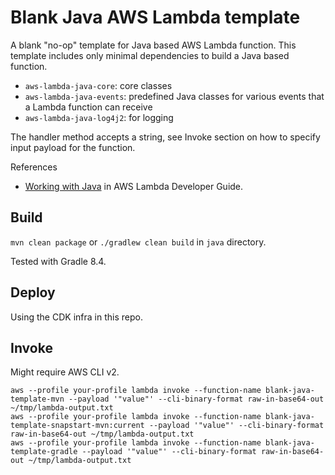 # Blank Java AWS Lambda template

A blank "no-op" template for Java based AWS Lambda function.
This template includes only minimal dependencies to build a Java based function.

- `aws-lambda-java-core`: core classes
- `aws-lambda-java-events`: predefined Java classes for various events that a Lambda function can receive
- `aws-lambda-java-log4j2`: for logging

The handler method accepts a string, see Invoke section on how to specify input payload for the function.

References

- [Working with Java](https://docs.aws.amazon.com/lambda/latest/dg/lambda-java.html) in AWS Lambda Developer Guide.

## Build

`mvn clean package` or `./gradlew clean build` in `java` directory.

Tested with Gradle 8.4.

## Deploy

Using the CDK infra in this repo.

## Invoke

Might require AWS CLI v2.

```
aws --profile your-profile lambda invoke --function-name blank-java-template-mvn --payload '"value"' --cli-binary-format raw-in-base64-out ~/tmp/lambda-output.txt
aws --profile your-profile lambda invoke --function-name blank-java-template-snapstart-mvn:current --payload '"value"' --cli-binary-format raw-in-base64-out ~/tmp/lambda-output.txt
aws --profile your-profile lambda invoke --function-name blank-java-template-gradle --payload '"value"' --cli-binary-format raw-in-base64-out ~/tmp/lambda-output.txt
```
